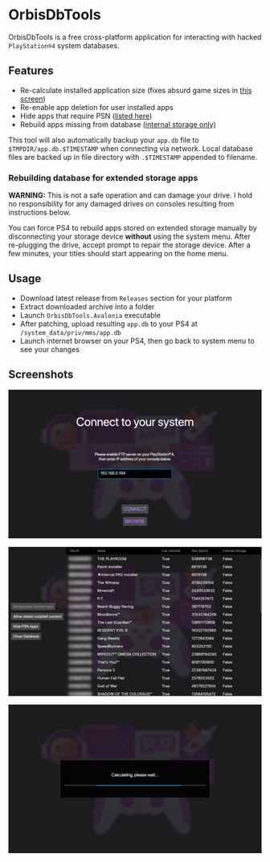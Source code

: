 # OrbisDbTools

OrbisDbTools is a free cross-platform application for interacting with hacked `PlayStation®4` system databases.  

## Features

* Re-calculate installed application size (fixes absurd game sizes in [this screen](promo/screen4.jpg))
* Re-enable app deletion for user installed apps
* Hide apps that require PSN ([listed here](https://github.com/valters-tomsons/OrbisDbTools/blob/main/src/OrbisDbTools.PS4/KnownContent.cs#L22))
* Rebuild apps missing from database [(internal storage only)](#rebuilding-database-for-extended-storage-apps)

This tool will also automatically backup your `app.db` file to `$TMPDIR/app.db.$TIMESTAMP` when connecting via network. Local database files are backed up in file directory with `.$TIMESTAMP` appended to filename.

### Rebuilding database for extended storage apps

**WARNING:** This is not a safe operation and can damage your drive. I hold no responsibility for any damaged drives on consoles resulting from instructions below.

You can force PS4 to rebuild apps stored on extended storage manually by disconnecting your storage device **without** using the system menu. After re-plugging the drive, accept prompt to repair the storage device. After a few minutes, your titles should start appearing on the home menu.  

## Usage

* Download latest release from `Releases` section for your platform
* Extract downloaded archive into a folder
* Launch `OrbisDbTools.Avalonia` executable
* After patching, upload resulting `app.db` to your PS4 at `/system_data/priv/mms/app.db`
* Launch internet browser on your PS4, then go back to system menu to see your changes

## Screenshots

![](promo/screen1.png)

![](promo/screen2.png)

![](promo/screen3.png)